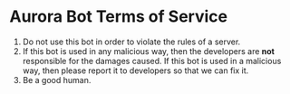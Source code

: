 # Aurora Bot Terms of Service

1. Do not use this bot in order to violate the rules of a server.
2. If this bot is used in any malicious way, then the developers are **not** responsible for the damages caused. If this bot is used in a malicious way, then please report it to developers so that we can fix it.
3. Be a good human.

